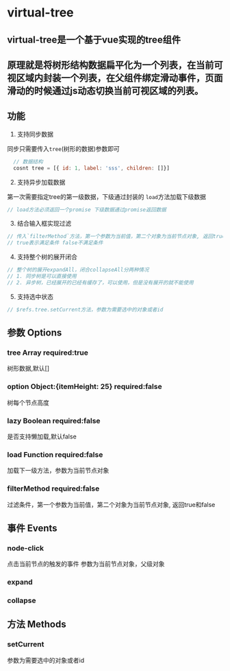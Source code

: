 # virtual-tree

## virtual-tree是一个基于vue实现的tree组件

## 原理就是将树形结构数据扁平化为一个列表，在当前可视区域内封装一个列表，在父组件绑定滑动事件，页面滑动的时候通过js动态切换当前可视区域的列表。

## 功能

1. 支持同步数据

  同步只需要传入`tree`(树形的数据)参数即可

```js
  // 数据结构
  cosnt tree = [{ id: 1, label: 'sss', children: []}]
```

2. 支持异步加载数据

  第一次需要指定tree的第一级数据，下级通过封装的 `load`方法加载下级数据

```js
// load方法必须返回一个promise 下级数据通过promise返回数据
```

3. 结合输入框实现过滤

```js
// 传入`filterMethod`方法，第一个参数为当前值，第二个对象为当前节点对象, 返回true和false
// true表示满足条件 false不满足条件
```

4. 支持整个树的展开闭合

```js
// 整个树的展开expandAll，闭合collapseAll分两种情况
// 1. 同步树是可以直接使用
// 2. 异步树，已经展开的已经有缓存了，可以使用，但是没有展开的就不能使用
```

5. 支持选中状态

```js
// $refs.tree.setCurrent方法，参数为需要选中的对象或者id
```

## 参数 Options

### tree Array required:true
树形数据,默认[]

### option Object:{itemHeight: 25} required:false
 树每个节点高度

### lazy Boolean required:false
是否支持懒加载,默认false

### load Function required:false
加载下一级方法，参数为当前节点对象

### filterMethod required:false
过滤条件，第一个参数为当前值，第二个对象为当前节点对象, 返回true和false

## 事件 Events

### node-click 
点击当前节点的触发的事件
参数为当前节点对象，父级对象

### expand

### collapse


## 方法 Methods

### setCurrent
参数为需要选中的对象或者id